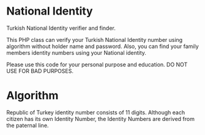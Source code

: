 # National Identity
Turkish National Identity verifier and finder.

This PHP class can verify your Turkish National Identity number using algorithm without holder name and password. Also, you can find your family members identity numbers using your National identity.

Please use this code for your personal purpose and education. DO NOT USE FOR BAD PURPOSES.

# Algorithm

Republic of Turkey identity number consists of 11 digits. Although each citizen has its own Identity Number, the Identity Numbers are derived from the paternal line.


